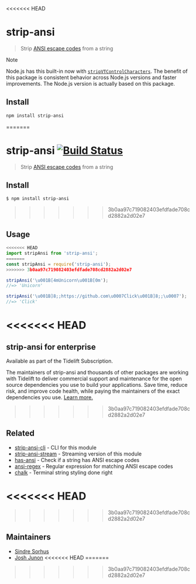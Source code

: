 <<<<<<< HEAD
# strip-ansi

> Strip [ANSI escape codes](https://en.wikipedia.org/wiki/ANSI_escape_code) from a string

> [!NOTE]
> Node.js has this built-in now with [`stripVTControlCharacters`](https://nodejs.org/api/util.html#utilstripvtcontrolcharactersstr). The benefit of this package is consistent behavior across Node.js versions and faster improvements. The Node.js version is actually based on this package.

## Install

```sh
npm install strip-ansi
```
=======
# strip-ansi [![Build Status](https://travis-ci.org/chalk/strip-ansi.svg?branch=master)](https://travis-ci.org/chalk/strip-ansi)

> Strip [ANSI escape codes](https://en.wikipedia.org/wiki/ANSI_escape_code) from a string


## Install

```
$ npm install strip-ansi
```

>>>>>>> 3b0aa97c719082403efdfade708cd2882a2d02e7

## Usage

```js
<<<<<<< HEAD
import stripAnsi from 'strip-ansi';
=======
const stripAnsi = require('strip-ansi');
>>>>>>> 3b0aa97c719082403efdfade708cd2882a2d02e7

stripAnsi('\u001B[4mUnicorn\u001B[0m');
//=> 'Unicorn'

stripAnsi('\u001B]8;;https://github.com\u0007Click\u001B]8;;\u0007');
//=> 'Click'
```

<<<<<<< HEAD
=======

## strip-ansi for enterprise

Available as part of the Tidelift Subscription.

The maintainers of strip-ansi and thousands of other packages are working with Tidelift to deliver commercial support and maintenance for the open source dependencies you use to build your applications. Save time, reduce risk, and improve code health, while paying the maintainers of the exact dependencies you use. [Learn more.](https://tidelift.com/subscription/pkg/npm-strip-ansi?utm_source=npm-strip-ansi&utm_medium=referral&utm_campaign=enterprise&utm_term=repo)


>>>>>>> 3b0aa97c719082403efdfade708cd2882a2d02e7
## Related

- [strip-ansi-cli](https://github.com/chalk/strip-ansi-cli) - CLI for this module
- [strip-ansi-stream](https://github.com/chalk/strip-ansi-stream) - Streaming version of this module
- [has-ansi](https://github.com/chalk/has-ansi) - Check if a string has ANSI escape codes
- [ansi-regex](https://github.com/chalk/ansi-regex) - Regular expression for matching ANSI escape codes
- [chalk](https://github.com/chalk/chalk) - Terminal string styling done right

<<<<<<< HEAD
=======

>>>>>>> 3b0aa97c719082403efdfade708cd2882a2d02e7
## Maintainers

- [Sindre Sorhus](https://github.com/sindresorhus)
- [Josh Junon](https://github.com/qix-)
<<<<<<< HEAD
=======

>>>>>>> 3b0aa97c719082403efdfade708cd2882a2d02e7
